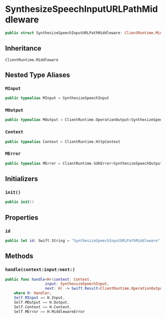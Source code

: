 # SynthesizeSpeechInputURLPathMiddleware

``` swift
public struct SynthesizeSpeechInputURLPathMiddleware: ClientRuntime.Middleware 
```

## Inheritance

`ClientRuntime.Middleware`

## Nested Type Aliases

### `MInput`

``` swift
public typealias MInput = SynthesizeSpeechInput
```

### `MOutput`

``` swift
public typealias MOutput = ClientRuntime.OperationOutput<SynthesizeSpeechOutputResponse>
```

### `Context`

``` swift
public typealias Context = ClientRuntime.HttpContext
```

### `MError`

``` swift
public typealias MError = ClientRuntime.SdkError<SynthesizeSpeechOutputError>
```

## Initializers

### `init()`

``` swift
public init() 
```

## Properties

### `id`

``` swift
public let id: Swift.String = "SynthesizeSpeechInputURLPathMiddleware"
```

## Methods

### `handle(context:input:next:)`

``` swift
public func handle<H>(context: Context,
                  input: SynthesizeSpeechInput,
                  next: H) -> Swift.Result<ClientRuntime.OperationOutput<SynthesizeSpeechOutputResponse>, MError>
    where H: Handler,
    Self.MInput == H.Input,
    Self.MOutput == H.Output,
    Self.Context == H.Context,
    Self.MError == H.MiddlewareError
```
